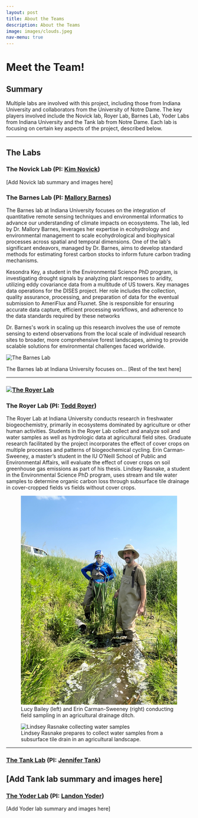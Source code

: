 ```yaml
---
layout: post
title: About the Teams
description: About the Teams
image: images/clouds.jpeg
nav-menu: true
---
```

<head>
  <!-- other head elements -->

  <!-- Link to your main stylesheet -->
  <link rel="stylesheet" href="/files/aboutteams.css">
</head>


# Meet the Team!

## Summary
Multiple labs are involved with this project, including those from Indiana University and collaborators from the University of Notre Dame. The key players involved include the Novick lab, Royer Lab, Barnes Lab, Yoder Labs from Indiana University and the Tank lab from Notre Dame. Each lab is focusing on certain key aspects of the project, described below.

---

## The Labs

### The Novick Lab (PI: [Kim Novick](https://oneill.indiana.edu/faculty-research/directory/profiles/faculty/full-time/novick-kimberly.html))

[Add Novick lab summary and images here]



### The Barnes Lab (PI: [Mallory Barnes](https://oneill.indiana.edu/faculty-research/directory/profiles/faculty/full-time/royer-todd.html))

The Barnes lab at Indiana University focuses on the integration of quantitative remote sensing techniques and environmental informatics to advance our understanding of climate impacts on ecosystems. The lab, led by Dr. Mallory Barnes, leverages her expertise in ecohydrology and environmental management to scale ecohydrological and biophysical processes across spatial and temporal dimensions. One of the lab's significant endeavors, managed by Dr. Barnes, aims to develop standard methods for estimating forest carbon stocks to inform future carbon trading mechanisms.

Kesondra Key, a student in the Environmental Science PhD program, is investigating drought signals by analyzing plant responses to aridity, utilizing eddy covariance data from a multitude of US towers. Key manages data operations for the DISES project. Her role includes the collection, quality assurance, processing, and preparation of data for the eventual submission to AmeriFlux and Fluxnet. She is responsible for ensuring accurate data capture, efficient processing workflows, and adherence to the data standards required by these networks

Dr. Barnes's work in scaling up this research involves the use of remote sensing to extend observations from the local scale of individual research sites to broader, more comprehensive forest landscapes, aiming to provide scalable solutions for environmental challenges faced worldwide.

<div class="clearfix">
  <img src="/images/barneslab.png" alt="The Barnes Lab" class="img-circle float-left">
  <p>
    The Barnes lab at Indiana University focuses on... [Rest of the text here]
  </p>
</div>

---

### [![The Royer Lab](/images/royer-lab-circle.png)](https://royer.lab.indiana.edu/)
### The Royer Lab (PI: [Todd Royer](https://oneill.indiana.edu/faculty-research/directory/profiles/faculty/full-time/royer-todd.html))
The Royer Lab at Indiana University conducts research in freshwater biogeochemistry, primarily in ecosystems dominated by agriculture or other human activities. Students in the Royer Lab collect and analyze soil and water samples as well as hydrologic data at agricultural field sites. Graduate research facilitated by the project incorporates the effect of cover crops on multiple processes and patterns of biogeochemical cycling. Erin Carman-Sweeney, a master’s student in the IU O’Neill School of Public and Environmental Affairs, will evaluate the effect of cover crops on soil greenhouse gas emissions as part of his thesis. Lindsey Rasnake, a student in the Environmental Science PhD program, uses stream and tile water samples to determine organic carbon loss through subsurface tile drainage in cover-cropped fields vs fields without cover crops.

<figure class="clearfix">
  <img src="/images/royer.jpg" alt="Lucy Bailey and Erin Carman-Sweeney conducting field sampling" class="img-circle float-left">
  <figcaption>
    Lucy Bailey (left) and Erin Carman-Sweeney (right) conducting field sampling in an agricultural drainage ditch.
  </figcaption>
</figure>

<figure class="clearfix">
  <img src="/images/royer1.jpg" alt="Lindsey Rasnake collecting water samples" class="img-circle float-left">
  <figcaption>
    Lindsey Rasnake prepares to collect water samples from a subsurface tile drain in an agricultural landscape.
  </figcaption>
</figure>



---

### [The Tank Lab](https://tanklab.weebly.com/) (PI: [Jennifer Tank](https://reilly.nd.edu/people/jennifer-tank/))
[Add Tank lab summary and images here]
---

### [The Yoder Lab](https://yoder.lab.indiana.edu/index.html) (PI: [Landon Yoder](https://oneill.indiana.edu/faculty-research/directory/profiles/faculty/full-time/yoder-landon.html))
[Add Yoder lab summary and images here]

